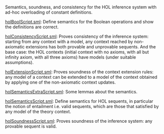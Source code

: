 Semantics, soundness, and consistency for the HOL inference system
with ad-hoc overloading of constant definitions.

[holBoolScript.sml](holBoolScript.sml):
Define semantics for the Boolean operations and show the definitions are
correct.

[holConsistencyScript.sml](holConsistencyScript.sml):
Proves consistency of the inference system: starting from any context with a
model, any context reached by non-axiomatic extensions has both provable and
unprovable sequents. And the base case: the HOL contexts (initial context
with no axioms, with all but infinity axiom, with all three axioms) have
models (under suitable assumptions).

[holExtensionScript.sml](holExtensionScript.sml):
Proves soundness of the context extension rules: any model of a context can
be extended to a model of the context obtained by applying one of the
non-axiomatic context updates.

[holSemanticsExtraScript.sml](holSemanticsExtraScript.sml):
Some lemmas about the semantics.

[holSemanticsScript.sml](holSemanticsScript.sml):
Define semantics for HOL sequents, in particular the notion of entailment
i.e. valid sequents, which are those that satisfied by any model of the
theory context.

[holSoundnessScript.sml](holSoundnessScript.sml):
Proves soundness of the inference system: any provable sequent is valid.

